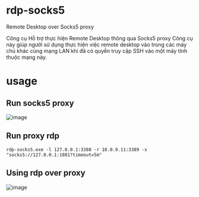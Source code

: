 # rdp-socks5
Remote Desktop over Socks5 proxy

Công cụ Hỗ trợ thực hiện Remote Desktop thông qua Socks5 proxy
Công cụ này giúp người sử dụng thực hiện việc remote desktop vào trong các máy chủ khác cùng mạng LAN khi đã có quyền truy cập SSH vào một máy tính thuộc mạng này.

# usage
## Run socks5 proxy
![image](https://user-images.githubusercontent.com/8877695/180183968-3fbc99f2-9a5f-4cbe-9d68-9a189c06969a.png)

## Run proxy rdp
```
rdp-socks5.exe -l 127.0.0.1:3388 -r 10.0.9.11:3389 -x "socks5://127.0.0.1:1081?timeout=5m"
```

## Using rdp over proxy
![image](https://user-images.githubusercontent.com/8877695/180182226-711c0833-57c4-4e4f-9102-778f826e79fa.png)
